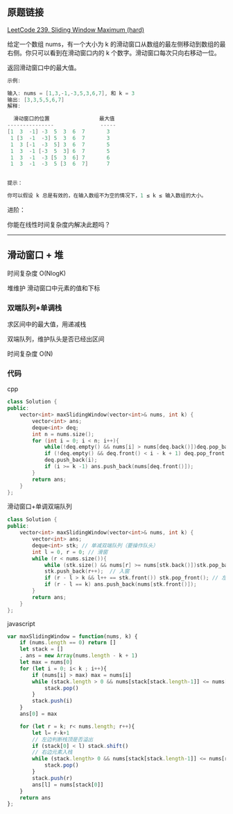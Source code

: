 ## 原题链接

[LeetCode 239. Sliding Window Maximum (hard)](https://leetcode-cn.com/problems/sliding-window-maximum/)

给定一个数组 nums，有一个大小为 k 的滑动窗口从数组的最左侧移动到数组的最右侧。你只可以看到在滑动窗口内的 k 个数字。滑动窗口每次只向右移动一位。

返回滑动窗口中的最大值。

```cpp
示例:

输入: nums = [1,3,-1,-3,5,3,6,7], 和 k = 3
输出: [3,3,5,5,6,7]
解释:

  滑动窗口的位置                最大值
---------------               -----
[1  3  -1] -3  5  3  6  7       3
 1 [3  -1  -3] 5  3  6  7       3
 1  3 [-1  -3  5] 3  6  7       5
 1  3  -1 [-3  5  3] 6  7       5
 1  3  -1  -3 [5  3  6] 7       6
 1  3  -1  -3  5 [3  6  7]      7
 

提示：

你可以假设 k 总是有效的，在输入数组不为空的情况下，1 ≤ k ≤ 输入数组的大小。
```

进阶：

你能在线性时间复杂度内解决此题吗？

---

## 滑动窗口 + 堆

时间复杂度 O(NlogK)

堆维护 滑动窗口中元素的值和下标

### 双端队列+单调栈

求区间中的最大值，用递减栈

双端队列，维护队头是否已经出区间

时间复杂度 O(N)

### 代码

cpp

```cpp
class Solution {
public:
    vector<int> maxSlidingWindow(vector<int>& nums, int k) {
        vector<int> ans;
        deque<int> deq;
        int n = nums.size();
        for (int i = 0; i < n; i++){
            while(!deq.empty() && nums[i] > nums[deq.back()])deq.pop_back();
            if (!deq.empty() && deq.front() < i - k + 1) deq.pop_front();
            deq.push_back(i);
            if (i >= k -1) ans.push_back(nums[deq.front()]);
        }
        return ans;
    }
};
```

滑动窗口+单调双端队列

```cpp
class Solution {
public:
    vector<int> maxSlidingWindow(vector<int>& nums, int k) {
        vector<int> ans;
        deque<int> stk; // 单减双端队列（要操作队头）
        int l = 0, r = 0; // 滑窗
        while (r < nums.size()){
            while (stk.size() && nums[r] >= nums[stk.back()])stk.pop_back();
            stk.push_back(r++);  // 入窗 
            if (r - l > k && l++ == stk.front()) stk.pop_front(); // 左边出窗
            if (r - l == k) ans.push_back(nums[stk.front()]);
        }
        return ans; 
    }
};
```

javascript

```javascript
var maxSlidingWindow = function(nums, k) {
    if (nums.length == 0) return []
    let stack = []
    , ans = new Array(nums.length - k + 1)
    let max = nums[0]
    for (let i = 0; i< k ; i++){
        if (nums[i] > max) max = nums[i]
        while (stack.length > 0 && nums[stack[stack.length-1]] <= nums[i]){
            stack.pop()
        }
        stack.push(i)
    }
    ans[0] = max

    for (let r = k; r< nums.length; r++){
        let l= r-k+1
        // 左边判断栈顶是否溢出
        if (stack[0] < l) stack.shift()
        // 右边元素入栈
        while (stack.length> 0 && nums[stack[stack.length-1]] <= nums[r]) {
            stack.pop()
        }
        stack.push(r)
        ans[l] = nums[stack[0]]
    }
    return ans
};
```
